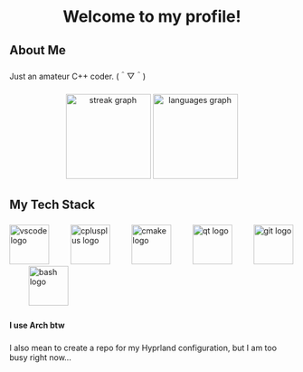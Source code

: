 <h1 align="center">Welcome to my profile!</h1>

###

<h2 align="left">About Me</h2>

###

<p align="left">Just an amateur C++ coder. (＾▽＾)</p>

###

<div align="center">
  <img src="https://streak-stats.demolab.com?user=Genorto&locale=en&mode=daily&theme=dracula&hide_border=false&border_radius=5" height="150" alt="streak graph"  />
  <img src="https://github-readme-stats.vercel.app/api/top-langs?username=Genorto&locale=en&hide_title=false&layout=compact&card_width=320&langs_count=5&theme=dracula&hide_border=false" height="150" alt="languages graph"  />
</div>

###

<h2 align="left">My Tech Stack</h2>

###

<div align="left">
  <img src="https://cdn.jsdelivr.net/gh/devicons/devicon/icons/vscode/vscode-original.svg" height="70" alt="vscode logo"  />
  <img width="30" />
  <img src="https://cdn.jsdelivr.net/gh/devicons/devicon/icons/cplusplus/cplusplus-original.svg" height="70" alt="cplusplus logo"  />
  <img width="30" />
  <img src="https://cdn.jsdelivr.net/gh/devicons/devicon/icons/cmake/cmake-original.svg" height="70" alt="cmake logo"  />
  <img width="30" />
  <img src="https://cdn.jsdelivr.net/gh/devicons/devicon/icons/qt/qt-original.svg" height="70" alt="qt logo"  />
  <img width="30" />
  <img src="https://cdn.jsdelivr.net/gh/devicons/devicon/icons/git/git-original.svg" height="70" alt="git logo"  />
  <img width="30" />
  <img src="https://cdn.jsdelivr.net/gh/devicons/devicon/icons/bash/bash-original.svg" height="70" alt="bash logo"  />
</div>

###

<h4 align="left">I use Arch btw</h4>

###

<p align="left">I also mean to create a repo for my Hyprland configuration, but I am too busy right now...</p>
